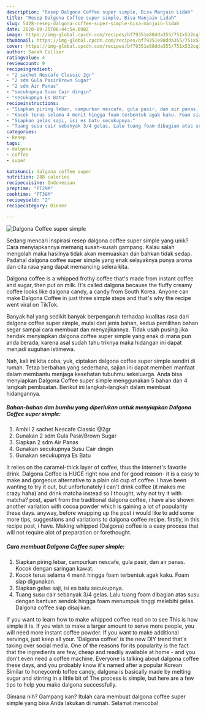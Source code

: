 ```yaml
---
description: "Resep Dalgona Coffee super simple, Bisa Manjain Lidah"
title: "Resep Dalgona Coffee super simple, Bisa Manjain Lidah"
slug: 5428-resep-dalgona-coffee-super-simple-bisa-manjain-lidah
date: 2020-09-25T06:44:54.698Z
image: https://img-global.cpcdn.com/recipes/bf79351e88dda355/751x532cq70/dalgona-coffee-super-simple-foto-resep-utama.jpg
thumbnail: https://img-global.cpcdn.com/recipes/bf79351e88dda355/751x532cq70/dalgona-coffee-super-simple-foto-resep-utama.jpg
cover: https://img-global.cpcdn.com/recipes/bf79351e88dda355/751x532cq70/dalgona-coffee-super-simple-foto-resep-utama.jpg
author: Sarah Collier
ratingvalue: 4
reviewcount: 9
recipeingredient:
- "2 sachet Nescafe Classic 2gr"
- "2 sdm Gula PasirBrown Sugar"
- "2 sdm Air Panas"
- "secukupnya Susu Cair dingin"
- "secukupnya Es Batu"
recipeinstructions:
- "Siapkan piring lebar, campurkan nescafe, gula pasir, dan air panas. Kocok dengan saringan kawat."
- "Kocok terus selama 4 menit hingga foam terbentuk agak kaku. Foam siap digunakan."
- "Siapkan gelas saji, isi es batu secukupnya."
- "Tuang susu cair sebanyak 3/4 gelas. Lalu tuang foam dibagian atas susu dengan bantuan sendok hingga foam menumpuk tinggi melebihi gelas. Dalgona coffee siap disajikan."
categories:
- Resep
tags:
- dalgona
- coffee
- super

katakunci: dalgona coffee super 
nutrition: 288 calories
recipecuisine: Indonesian
preptime: "PT29M"
cooktime: "PT38M"
recipeyield: "2"
recipecategory: Dinner

---
```



![Dalgona Coffee super simple](https://img-global.cpcdn.com/recipes/bf79351e88dda355/751x532cq70/dalgona-coffee-super-simple-foto-resep-utama.jpg)

Sedang mencari inspirasi resep dalgona coffee super simple yang unik? Cara menyiapkannya memang susah-susah gampang. Kalau salah mengolah maka hasilnya tidak akan memuaskan dan bahkan tidak sedap. Padahal dalgona coffee super simple yang enak selayaknya punya aroma dan cita rasa yang dapat memancing selera kita.

Dalgona coffee is a whipped frothy coffee that&#39;s made from instant coffee and sugar, then put on milk. It&#39;s called dalgona because the fluffy creamy coffee looks like dalgona candy, a candy from South Korea. Anyone can make Dalgona Coffee in just three simple steps and that&#39;s why the recipe went viral on TikTok.

Banyak hal yang sedikit banyak berpengaruh terhadap kualitas rasa dari dalgona coffee super simple, mulai dari jenis bahan, kedua pemilihan bahan segar sampai cara membuat dan menyajikannya. Tidak usah pusing jika hendak menyiapkan dalgona coffee super simple yang enak di mana pun anda berada, karena asal sudah tahu triknya maka hidangan ini dapat menjadi suguhan istimewa.


Nah, kali ini kita coba, yuk, ciptakan dalgona coffee super simple sendiri di rumah. Tetap berbahan yang sederhana, sajian ini dapat memberi manfaat dalam membantu menjaga kesehatan tubuhmu sekeluarga. Anda bisa menyiapkan Dalgona Coffee super simple menggunakan 5 bahan dan 4 langkah pembuatan. Berikut ini langkah-langkah dalam membuat hidangannya.

<!--inarticleads1-->

##### Bahan-bahan dan bumbu yang diperlukan untuk menyiapkan Dalgona Coffee super simple:

1. Ambil 2 sachet Nescafe Classic @2gr
1. Gunakan 2 sdm Gula Pasir/Brown Sugar
1. Siapkan 2 sdm Air Panas
1. Gunakan secukupnya Susu Cair dingin
1. Gunakan secukupnya Es Batu


It relies on the caramel-thick layer of coffee, thus the internet&#39;s favorite drink. Dalgona Coffee is HUGE right now and for good reason- it is a easy to make and gorgeous alternative to a plain old cup of coffee. I have been wanting to try it out, but unfortunately I can&#39;t drink coffee (it makes me crazy haha) and drink matcha instead so I thought, why not try it with matcha? post, apart from the traditional dalgona coffee, i have also shown another variation with cocoa powder which is gaining a lot of popularity these days. anyway, before wrapping up the post i would like to add some more tips, suggestions and variations to dalgona coffee recipe. firstly, in this recipe post, i have. Making whipped (Dalgona) coffee is a easy process that will not require alot of preparation or forethought. 

<!--inarticleads2-->

##### Cara membuat Dalgona Coffee super simple:

1. Siapkan piring lebar, campurkan nescafe, gula pasir, dan air panas. Kocok dengan saringan kawat.
1. Kocok terus selama 4 menit hingga foam terbentuk agak kaku. Foam siap digunakan.
1. Siapkan gelas saji, isi es batu secukupnya.
1. Tuang susu cair sebanyak 3/4 gelas. Lalu tuang foam dibagian atas susu dengan bantuan sendok hingga foam menumpuk tinggi melebihi gelas. Dalgona coffee siap disajikan.


If you want to learn how to make whipped coffee read on to see This is how simple it is. If you wish to make a larger amount to serve more people, you will need more instant coffee powder. If you want to make additional servings, just keep all your. &#39;Dalgona coffee&#39; is the new DIY trend that&#39;s taking over social media. One of the reasons for its popularity is the fact that the ingredients are few, cheap and readily available at home - and you don&#39;t even need a coffee machine. Everyone is talking about dalgona coffee these days, and you probably know it&#39;s named after a popular Korean Similar to honeycomb toffee candy, dalgona is basically made by melting sugar and stirring in a little bit of The process is simple, but here are a few tips to help you make dalgona successfully. 

Gimana nih? Gampang kan? Itulah cara membuat dalgona coffee super simple yang bisa Anda lakukan di rumah. Selamat mencoba!
